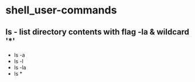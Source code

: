 # shell_user-commands

## ls - list directory contents with flag -la & wildcard '*'
- ls -a
- ls -l
- ls -la
- ls *
